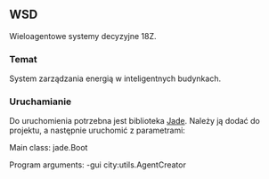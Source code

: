## WSD
Wieloagentowe systemy decyzyjne 18Z.

### Temat
System zarządzania energią w inteligentnych budynkach.

### Uruchamianie
Do uruchomienia potrzebna jest biblioteka [Jade](http://jade.tilab.com/download/jade/license/jade-download/). Należy ją dodać do projektu, a następnie uruchomić z parametrami:

Main class: jade.Boot

Program arguments: -gui city:utils.AgentCreator
